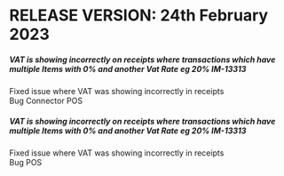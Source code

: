# RELEASE VERSION: 24th February 2023

##### VAT is showing incorrectly on receipts where transactions which have multiple Items with 0% and another Vat Rate eg 20% <span class="ticket">IM-13313</span>  
 Fixed issue where VAT was showing incorrectly in receipts  
  <span class="bug">Bug</span> <span class="service">Connector</span> <span class="service">POS</span>  
  
##### VAT is showing incorrectly on receipts where transactions which have multiple Items with 0% and another Vat Rate eg 20% <span class="ticket">IM-13313</span>  
 Fixed issue where VAT was showing incorrectly in receipts  
  <span class="bug">Bug</span> <span class="service">POS</span>  
  

